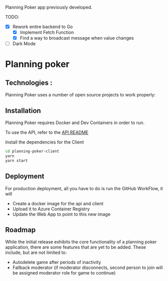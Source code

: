Planning Poker app previously developed.

TODO:
- [x] Rework entire backend to Go
   - [x] Implement Fetch Function
   - [x] Find a way to broadcast message when value changes
- [ ] Dark Mode

# Planning poker

## Technologies :

Planning Poker uses a number of open source projects to work properly:

## Installation

Planning Poker requires Docker and Dev Containers in order to run.

To use the API, refer to the [API README](planning-poker-go-api/README.md)

Install the dependencies for the Client

```bash
cd planning-poker-client
yarn
yarn start
```

## Deployment

For production deployment, all you have to do is run the GitHub WorkFlow, it will

- Create a docker image for the api and client
- Upload it to Azure Container Registry
- Update the Web App to point to this new image

## Roadmap

While the initial release exhibits the core functionality of a planning poker application, there are some features that are yet to be added. These include, but are not limited to:

- Autodelete game after periods of inactivity
- Fallback moderator (if moderator disconnects, second person to join will be assigned moderator role for game to continue)

[//]: # (These are reference links used in the body of this note and get stripped out when the markdown processor does its job. There is no need to format nicely because it shouldn't be seen. Thanks SO - http://stackoverflow.com/questions/4823468/store-comments-in-markdown-syntax)

   [React]: <https://reactjs.org/>
   [node.js]: <http://nodejs.org>
   [Typescript]: <https://www.typescriptlang.org/>
   [Redux/Redux Toolkit]: <https://redux.js.org/>
   [Docker]: <https://www.docker.com/>
   [Go]: <https://golang.org/>

